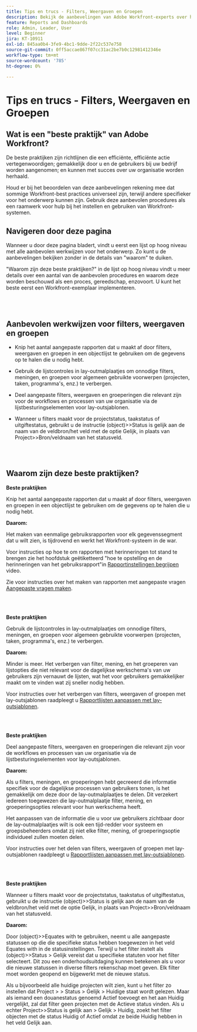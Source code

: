 ```yaml
---
title: Tips en trucs - Filters, Weergaven en Groepen
description: Bekijk de aanbevelingen van Adobe Workfront-experts over het instellen, beheren en gebruiken van Workfront-filters, -weergaven en -groepen.
feature: Reports and Dashboards
role: Admin, Leader, User
level: Beginner
jira: KT-10911
exl-id: 845aa0b4-3fe9-4bc1-9dde-2f22c537e758
source-git-commit: 0ff5accae867f07cc31ac2be7b0c12981412346e
workflow-type: tm+mt
source-wordcount: '785'
ht-degree: 0%

---
```


# Tips en trucs - Filters, Weergaven en Groepen

## Wat is een &quot;beste praktijk&quot; van Adobe Workfront?

De beste praktijken zijn richtlijnen die een efficiënte, efficiënte actie vertegenwoordigen; gemakkelijk door u en de gebruikers bij uw bedrijf worden aangenomen; en kunnen met succes over uw organisatie worden herhaald.

Houd er bij het beoordelen van deze aanbevelingen rekening mee dat sommige Workfront-best practices universeel zijn, terwijl andere specifieker voor het onderwerp kunnen zijn. Gebruik deze aanbevolen procedures als een raamwerk voor hulp bij het instellen en gebruiken van Workfront-systemen.

## Navigeren door deze pagina

Wanneer u door deze pagina bladert, vindt u eerst een lijst op hoog niveau met alle aanbevolen werkwijzen voor het onderwerp. Zo kunt u de aanbevelingen bekijken zonder in de details van &quot;waarom&quot; te duiken.

&quot;Waarom zijn deze beste praktijken?&quot; in de lijst op hoog niveau vindt u meer details over een aantal van de aanbevolen procedures en waarom deze worden beschouwd als een proces, gereedschap, enzovoort. U kunt het beste eerst een Workfront-exemplaar implementeren.

</br>
</br>

## Aanbevolen werkwijzen voor filters, weergaven en groepen

* Knip het aantal aangepaste rapporten dat u maakt af door filters, weergaven en groepen in een objectlijst te gebruiken om de gegevens op te halen die u nodig hebt.

* Gebruik de lijstcontroles in lay-outmalplaatjes om onnodige filters, meningen, en groepen voor algemeen gebruikte voorwerpen (projecten, taken, programma&#39;s, enz.) te verbergen.

* Deel aangepaste filters, weergaven en groeperingen die relevant zijn voor de workflows en processen van uw organisatie via de lijstbesturingselementen voor lay-outsjablonen.

* Wanneer u filters maakt voor de projectstatus, taakstatus of uitgiftestatus, gebruikt u de instructie (object)>>Status is gelijk aan de naam van de veldbron/het veld met de optie Gelijk, in plaats van Project>>Bron/veldnaam van het statusveld.

</br>
</br>

## Waarom zijn deze beste praktijken?

**Beste praktijken**

Knip het aantal aangepaste rapporten dat u maakt af door filters, weergaven en groepen in een objectlijst te gebruiken om de gegevens op te halen die u nodig hebt.

**Daarom:**

Het maken van eenmalige gebruiksrapporten voor elk gegevenssegment dat u wilt zien, is tijdrovend en werkt het Workfront-systeem in de war.

Voor instructies op hoe te om rapporten met herinneringen tot stand te brengen zie het hoofdstuk geëtiketteerd &quot;hoe te opstelling en de herinneringen van het gebruiksrapport&quot;in [Rapportinstellingen begrijpen](https://experienceleague.adobe.com/docs/workfront-learn/tutorials-workfront/reporting/basic-reporting/report-settings.html) video.

Zie voor instructies over het maken van rapporten met aangepaste vragen [Aangepaste vragen maken](https://experienceleague.adobe.com/docs/workfront-learn/tutorials-workfront/reporting/intermediate-reporting/custom-prompts.html).

</br>
</br>

**Beste praktijken**

Gebruik de lijstcontroles in lay-outmalplaatjes om onnodige filters, meningen, en groepen voor algemeen gebruikte voorwerpen (projecten, taken, programma&#39;s, enz.) te verbergen.

**Daarom:**

Minder is meer. Het verbergen van filter, mening, en het groeperen van lijstopties die niet relevant voor de dagelijkse werkschema&#39;s van uw gebruikers zijn vernauwt de lijsten, wat het voor gebruikers gemakkelijker maakt om te vinden wat zij sneller nodig hebben.

Voor instructies over het verbergen van filters, weergaven of groepen met lay-outsjablonen raadpleegt u [Rapportlijsten aanpassen met lay-outsjablonen](https://experienceleague.adobe.com/docs/workfront-learn/tutorials-workfront/administration-and-setup/layout-templates/customize-reporting-lists-with-layout-templates.html).

</br>
</br>

**Beste praktijken**

Deel aangepaste filters, weergaven en groeperingen die relevant zijn voor de workflows en processen van uw organisatie via de lijstbesturingselementen voor lay-outsjablonen.

**Daarom:**

Als u filters, meningen, en groeperingen hebt gecreeerd die informatie specifiek voor de dagelijkse processen van gebruikers tonen, is het gemakkelijk om deze door de lay-outmalplaatjes te delen. Dit verzekert iedereen toegewezen die lay-outmalplaatje filter, mening, en groeperingsopties relevant voor hun werkschema heeft.

Het aanpassen van de informatie die u voor uw gebruikers zichtbaar door de lay-outmalplaatjes wilt is ook een tijd-redder voor systeem en groepsbeheerders omdat zij niet elke filter, mening, of groeperingsoptie individueel zullen moeten delen.

Voor instructies over het delen van filters, weergaven of groepen met lay-outsjablonen raadpleegt u [Rapportlijsten aanpassen met lay-outsjablonen](https://experienceleague.adobe.com/docs/workfront-learn/tutorials-workfront/administration-and-setup/layout-templates/customize-reporting-lists-with-layout-templates.html).

</br>
</br>

**Beste praktijken**

Wanneer u filters maakt voor de projectstatus, taakstatus of uitgiftestatus, gebruikt u de instructie (object)>>Status is gelijk aan de naam van de veldbron/het veld met de optie Gelijk, in plaats van Project>>Bron/veldnaam van het statusveld.

**Daarom:**

Door (object)>>Equates with te gebruiken, neemt u alle aangepaste statussen op die die specifieke status hebben toegewezen in het veld Equates with in de statusinstellingen. Terwijl u het filter instelt als (object)>>Status > Gelijk vereist dat u specifieke statuten voor het filter selecteert. Dit zou een onderhoudsuitdaging kunnen betekenen als u voor die nieuwe statussen in diverse filters rekenschap moet geven. Elk filter moet worden geopend en bijgewerkt met de nieuwe status.

Als u bijvoorbeeld alle huidige projecten wilt zien, kunt u het filter zo instellen dat Project > > Status > Gelijk > Huidige staat wordt gelezen. Maar als iemand een douanestatus genoemd Actief toevoegt en het aan Huidig vergelijkt, zal dat filter geen projecten met de Actieve status vinden. Als u echter Project>>Status is gelijk aan > Gelijk > Huidig, zoekt het filter objecten met de status Huidig of Actief omdat ze beide Huidig hebben in het veld Gelijk aan.
